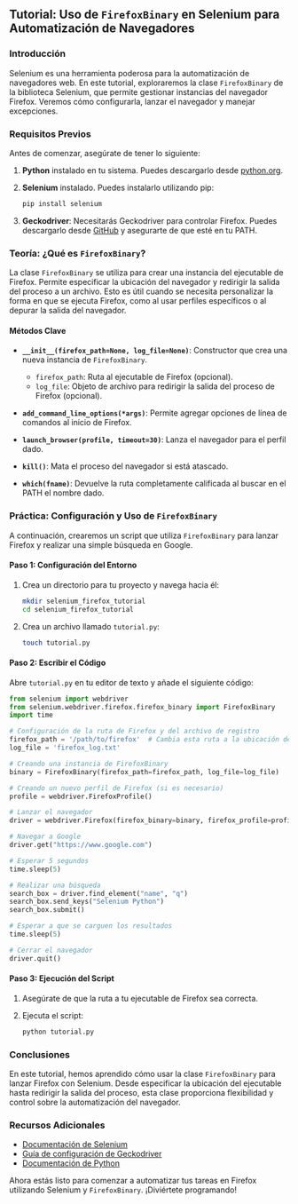 ## Tutorial: Uso de `FirefoxBinary` en Selenium para Automatización de Navegadores

### Introducción

Selenium es una herramienta poderosa para la automatización de navegadores web. En este tutorial, exploraremos la clase `FirefoxBinary` de la biblioteca Selenium, que permite gestionar instancias del navegador Firefox. Veremos cómo configurarla, lanzar el navegador y manejar excepciones.

### Requisitos Previos

Antes de comenzar, asegúrate de tener lo siguiente:

1. **Python** instalado en tu sistema. Puedes descargarlo desde [python.org](https://www.python.org/downloads/).
2. **Selenium** instalado. Puedes instalarlo utilizando pip:

   ```bash
   pip install selenium
   ```

3. **Geckodriver**: Necesitarás Geckodriver para controlar Firefox. Puedes descargarlo desde [GitHub](https://github.com/mozilla/geckodriver/releases) y asegurarte de que esté en tu PATH.

### Teoría: ¿Qué es `FirefoxBinary`?

La clase `FirefoxBinary` se utiliza para crear una instancia del ejecutable de Firefox. Permite especificar la ubicación del navegador y redirigir la salida del proceso a un archivo. Esto es útil cuando se necesita personalizar la forma en que se ejecuta Firefox, como al usar perfiles específicos o al depurar la salida del navegador.

#### Métodos Clave

- **`__init__(firefox_path=None, log_file=None)`**: Constructor que crea una nueva instancia de `FirefoxBinary`. 
  - `firefox_path`: Ruta al ejecutable de Firefox (opcional).
  - `log_file`: Objeto de archivo para redirigir la salida del proceso de Firefox (opcional).

- **`add_command_line_options(*args)`**: Permite agregar opciones de línea de comandos al inicio de Firefox.

- **`launch_browser(profile, timeout=30)`**: Lanza el navegador para el perfil dado.

- **`kill()`**: Mata el proceso del navegador si está atascado.

- **`which(fname)`**: Devuelve la ruta completamente calificada al buscar en el PATH el nombre dado.

### Práctica: Configuración y Uso de `FirefoxBinary`

A continuación, crearemos un script que utiliza `FirefoxBinary` para lanzar Firefox y realizar una simple búsqueda en Google.

#### Paso 1: Configuración del Entorno

1. Crea un directorio para tu proyecto y navega hacia él:

   ```bash
   mkdir selenium_firefox_tutorial
   cd selenium_firefox_tutorial
   ```

2. Crea un archivo llamado `tutorial.py`:

   ```bash
   touch tutorial.py
   ```

#### Paso 2: Escribir el Código

Abre `tutorial.py` en tu editor de texto y añade el siguiente código:

```python
from selenium import webdriver
from selenium.webdriver.firefox.firefox_binary import FirefoxBinary
import time

# Configuración de la ruta de Firefox y del archivo de registro
firefox_path = '/path/to/firefox'  # Cambia esta ruta a la ubicación de tu ejecutable de Firefox
log_file = 'firefox_log.txt'

# Creando una instancia de FirefoxBinary
binary = FirefoxBinary(firefox_path=firefox_path, log_file=log_file)

# Creando un nuevo perfil de Firefox (si es necesario)
profile = webdriver.FirefoxProfile()

# Lanzar el navegador
driver = webdriver.Firefox(firefox_binary=binary, firefox_profile=profile)

# Navegar a Google
driver.get("https://www.google.com")

# Esperar 5 segundos
time.sleep(5)

# Realizar una búsqueda
search_box = driver.find_element("name", "q")
search_box.send_keys("Selenium Python")
search_box.submit()

# Esperar a que se carguen los resultados
time.sleep(5)

# Cerrar el navegador
driver.quit()
```

#### Paso 3: Ejecución del Script

1. Asegúrate de que la ruta a tu ejecutable de Firefox sea correcta.
2. Ejecuta el script:

   ```bash
   python tutorial.py
   ```

### Conclusiones

En este tutorial, hemos aprendido cómo usar la clase `FirefoxBinary` para lanzar Firefox con Selenium. Desde especificar la ubicación del ejecutable hasta redirigir la salida del proceso, esta clase proporciona flexibilidad y control sobre la automatización del navegador.

### Recursos Adicionales

- [Documentación de Selenium](https://www.selenium.dev/documentation/en/)
- [Guía de configuración de Geckodriver](https://firefox-source-docs.mozilla.org/testing/geckodriver/Support.html)
- [Documentación de Python](https://docs.python.org/3/)

Ahora estás listo para comenzar a automatizar tus tareas en Firefox utilizando Selenium y `FirefoxBinary`. ¡Diviértete programando!